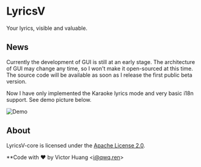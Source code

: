 # LyricsV

Your lyrics, visible and valuable.


## News

Currently the development of GUI is still at an early stage. The architecture of GUI may change any time, so I won't make it open-sourced at this time. The source code will be available as soon as I release the first public beta version.

Now I have only implemented the Karaoke lyrics mode and very basic i18n support. See demo picture below.

![Demo](https://user-images.githubusercontent.com/21100901/120923896-8ed3b300-c703-11eb-86a3-f629609c3084.png)

## About

LyricsV-core is licensed under the [Apache License 2.0](LICENSE).

**Code with ♥ by Victor Huang \<i@qwq.ren\>
